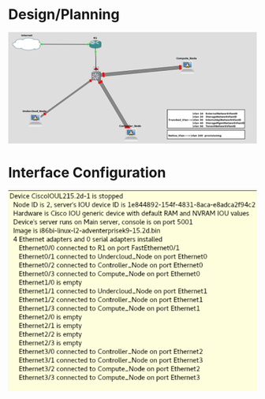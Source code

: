 # Design/Planning

![Image ](https://github.com/NileshChandekar/emulated_stack/blob/master/images/e1.png)

# Interface Configuration 


![Image ](https://github.com/NileshChandekar/emulated_stack/blob/master/images/e3.png)
